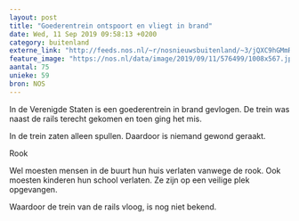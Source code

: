 ```yaml
---
layout: post
title: "Goederentrein ontspoort en vliegt in brand"
date: Wed, 11 Sep 2019 09:58:13 +0200
category: buitenland
externe_link: "http://feeds.nos.nl/~r/nosnieuwsbuitenland/~3/jQXC9hGMmRg/2301225"
feature_image: "https://nos.nl/data/image/2019/09/11/576499/1008x567.jpg"
aantal: 75
unieke: 59
bron: NOS
---
```


<p>In de Verenigde Staten is een goederentrein in brand gevlogen. De trein was naast de rails terecht gekomen en toen ging het mis.</p>
<p>In de trein zaten alleen spullen. Daardoor is niemand gewond geraakt.</p>
<p>Rook</p>
<p>Wel moesten mensen in de buurt hun huis verlaten vanwege de rook. Ook moesten kinderen hun school verlaten. Ze zijn op een veilige plek opgevangen.</p>
<p>Waardoor de trein van de rails vloog, is nog niet bekend.</p><img src="http://feeds.feedburner.com/~r/nosnieuwsbuitenland/~4/jQXC9hGMmRg" height="1" width="1" alt=""/>
